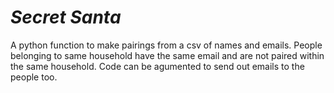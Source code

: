 # *Secret Santa*

A python function to make pairings from a csv of names and emails. People belonging to same household have the same email and are not paired within the same household. Code can be agumented to send out emails to the people too.